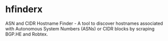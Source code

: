 # hfinderx
ASN and CIDR Hostname Finder - A tool to discover hostnames associated with Autonomous System Numbers (ASNs) or CIDR blocks by scraping BGP.HE and Robtex.
